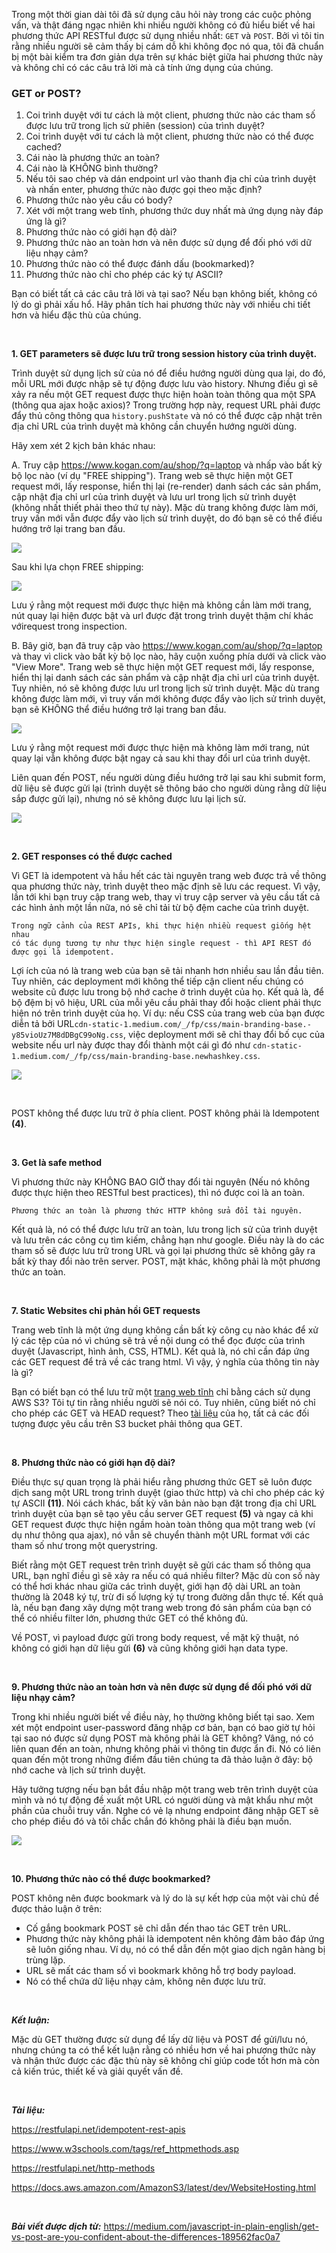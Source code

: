 Trong một thời gian dài tôi đã sử dụng câu hỏi này trong các cuộc phỏng vấn, và thật đáng ngạc nhiên khi nhiều người không có đủ hiểu biết về hai phương thức API RESTful được sử dụng nhiều nhất: `GET` và `POST`. Bởi vì tôi tin rằng nhiều người sẽ cảm thấy bị cám dỗ khi không đọc nó qua, tôi đã chuẩn bị một bài kiểm tra đơn giản dựa trên sự khác biệt giữa hai phương thức này và không chỉ có các câu trả lời mà cả tính ứng dụng của chúng.

### GET or POST?

1. Coi trình duyệt với tư cách là một client, phương thức nào các tham số được lưu trữ trong lịch sử phiên (session) của trình duyệt?
2. Coi trình duyệt với tư cách là một client, phương thức nào có thể được cached?
3. Cái nào là phương thức an toàn?
4. Cái nào là KHÔNG bình thường?
5. Nếu tôi sao chép và dán endpoint url vào thanh địa chỉ của trình duyệt và nhấn enter, phương thức nào được gọi theo mặc định?
6. Phương thức nào yêu cầu có body?
7. Xét với một trang web tĩnh, phương thức duy nhất mà ứng dụng này đáp ứng là gì?
8. Phương thức nào có giới hạn độ dài?
9. Phương thức nào an toàn hơn và nên được sử dụng để đối phó với dữ liệu nhạy cảm?
10. Phương thức nào có thể được đánh dấu (bookmarked)?
11. Phương thức nào chỉ cho phép các ký tự ASCII?

Bạn có biết tất cả các câu trả lời và tại sao? Nếu bạn không biết, không có lý do gì phải xấu hổ. Hãy phân tích hai phương thức này với nhiều chi tiết hơn và hiểu đặc thù của chúng.

<br>

**1. GET parameters sẽ được lưu trữ trong session history của trình duyệt.**

Trình duyệt sử dụng lịch sử của nó để điều hướng người dùng qua lại, do đó, mỗi URL mới được nhập sẽ tự động được lưu vào history. Nhưng điều gì sẽ xảy ra nếu một GET request được thực hiện hoàn toàn thông qua một SPA (thông qua ajax hoặc axios)? Trong trường hợp này, request URL phải được đẩy thủ công thông qua `history.pushState` và nó có thể được cập nhật trên địa chỉ URL của trình duyệt mà không cần chuyển hướng người dùng.

Hãy xem xét 2 kịch bản khác nhau:

A. Truy cập https://www.kogan.com/au/shop/?q=laptop  và nhấp vào bất kỳ bộ lọc nào (ví dụ "FREE shipping"). Trang web sẽ thực hiện một GET request mới, lấy response, hiển thị lại (re-render) danh sách các sản phẩm, cập nhật địa chỉ url của trình duyệt và lưu url trong lịch sử trình duyệt (không nhất thiết phải theo thứ tự này). Mặc dù trang không được làm mới, truy vấn mới vẫn được đẩy vào lịch sử trình duyệt, do đó bạn sẽ có thể điều hướng trở lại trang ban đầu.

![](https://images.viblo.asia/2ba544e0-a8b5-420c-bb0b-0d766ea2b586.png)

Sau khi lựa chọn FREE shipping:

![](https://images.viblo.asia/e4311cad-6811-41e9-a331-d3a729ee5d6a.png)

Lưu ý rằng một request mới được thực hiện mà không cần làm mới trang, nút quay lại hiện được bật và url được đặt trong trình duyệt thậm chí khác vớirequest trong inspection.

B. Bây giờ, bạn đã truy cập vào https://www.kogan.com/au/shop/?q=laptop và thay vì click vào bất kỳ bộ lọc nào, hãy cuộn xuống phía dưới và click vào "View More". Trang web sẽ thực hiện một GET request mới, lấy response, hiển thị lại danh sách các sản phẩm và cập nhật địa chỉ url của trình duyệt. Tuy nhiên, nó sẽ không được lưu url trong lịch sử trình duyệt. Mặc dù trang không được làm mới, vì truy vấn mới không được đẩy vào lịch sử trình duyệt, bạn sẽ KHÔNG thể điều hướng trở lại trang ban đầu.

![](https://images.viblo.asia/8c033f31-7700-4605-9190-fa42a94e34c2.png)

Lưu ý rằng một request mới được thực hiện mà không làm mới trang, nút quay lại vẫn không được bật ngay cả sau khi thay đổi url của trình duyệt.

Liên quan đến POST, nếu người dùng điều hướng trở lại sau khi submit form, dữ liệu sẽ được gửi lại (trình duyệt sẽ thông báo cho người dùng rằng dữ liệu sắp được gửi lại), nhưng nó sẽ không được lưu lại lịch sử.

![](https://images.viblo.asia/bb7b2abc-8ff4-4dd5-ae4b-59c712dc0010.jpeg)

<br>

**2. GET responses có thể được cached**

Vì GET là idempotent và hầu hết các tài nguyên trang web được trả về thông qua phương thức này, trình duyệt theo mặc định sẽ lưu các request. Vì vậy, lần tới khi bạn truy cập trang web, thay vì truy cập server và yêu cầu tất cả các hình ảnh một lần nữa, nó sẽ chỉ tải từ bộ đệm cache của trình duyệt.

```
Trong ngữ cảnh của REST APIs, khi thực hiện nhiều request giống hệt nhau 
có tác dụng tương tự như thực hiện single request - thì API REST đó được gọi là idempotent.
```

Lợi ích của nó là trang web của bạn sẽ tải nhanh hơn nhiều sau lần đầu tiên. Tuy nhiên, các deployment  mới không thể tiếp cận client nếu chúng có website cũ được lưu trong bộ nhớ cache ở trình duyệt của họ. Kết quả là, để bộ đệm bị vô hiệu, URL của mỗi yêu cầu phải thay đổi hoặc client phải thực hiện nó trên trình duyệt của họ. Ví dụ: nếu CSS của trang web của bạn được diễn tả bởi URL`cdn-static-1.medium.com/_/fp/css/main-branding-base.-y85vioUz7M8dDBgC99oNg.css`, việc deployment mới sẽ chỉ thay đổi bố cục của website nếu url này được thay đổi thành một cái gì đó như `cdn-static-1.medium.com/_/fp/css/main-branding-base.newhashkey.css`.

![](https://images.viblo.asia/3d5a3253-6cc3-4e3f-be6d-dd4bf8b6b72c.png)


<br>

POST không thể được lưu trữ ở phía client.
POST không phải là Idempotent **(4)**.

<br>

**3. Get là safe method**

Vì phương thức này KHÔNG BAO GIỜ thay đổi tài nguyên (Nếu nó không được thực hiện theo RESTful best practices), thì nó được coi là an toàn.

```
Phương thức an toàn là phương thức HTTP không sửa đổi tài nguyên.
```

Kết quả là, nó có thể được lưu trữ an toàn, lưu trong lịch sử của trình duyệt và lưu trên các công cụ tìm kiếm, chẳng hạn như google. Điều này là do các tham số sẽ được lưu trữ trong URL và gọi lại phương thức sẽ không gây ra bất kỳ thay đổi nào trên server. POST, mặt khác, không phải là một phương thức an toàn.

<br>

**7. Static Websites chỉ phản hồi GET requests**

Trang web tĩnh là một ứng dụng không cần bất kỳ công cụ nào khác để xử lý các tệp của nó vì chúng sẽ trả về nội dung có thể đọc được của trình duyệt (Javascript, hình ảnh, CSS, HTML). Kết quả là, nó chỉ cần đáp ứng các GET request để trả về các trang html. Vì vậy, ý nghĩa của thông tin này là gì?

Bạn có biết bạn có thể lưu trữ một [trang web tĩnh](https://docs.aws.amazon.com/AmazonS3/latest/dev/WebsiteHosting.html) chỉ bằng cách sử dụng AWS S3? Tôi tự tin rằng nhiều người sẽ nói có. Tuy nhiên, cũng biết nó chỉ cho phép các GET và HEAD request? Theo [tài liệu](https://docs.aws.amazon.com/AmazonS3/latest/dev/WebsiteEndpoints.html) của họ, tất cả các đối tượng được yêu cầu trên S3 bucket phải thông qua GET.

<br>

**8. Phương thức nào có giới hạn độ dài?**

Điều thực sự quan trọng là phải hiểu rằng phương thức GET sẽ luôn được dịch sang một URL trong trình duyệt (giao thức http) và chỉ cho phép các ký tự ASCII **(11)**. Nói cách khác, bất kỳ văn bản nào bạn đặt trong địa chỉ URL trình duyệt của bạn sẽ tạo yêu cầu server GET request **(5)** và ngay cả khi GET request được thực hiện ngầm hoàn toàn thông qua một trang web (ví dụ như thông qua ajax), nó vẫn sẽ chuyển thành một URL format với các tham số như trong một querystring.

Biết rằng một GET request trên trình duyệt sẽ gửi các tham số thông qua URL, bạn nghĩ điều gì sẽ xảy ra nếu có quá nhiều filter? Mặc dù con số này có thể hơi khác nhau giữa các trình duyệt, giới hạn độ dài URL an toàn thường là 2048 ký tự, trừ đi số lượng ký tự trong đường dẫn thực tế. Kết quả là, nếu bạn đang xây dựng một trang web trong đó sản phẩm của bạn có thể có nhiều filter lớn, phương thức GET có thể không đủ.

Về POST, vì payload được gửi trong body request, về mặt kỹ thuật, nó không có giới hạn dữ liệu gửi **(6)** và cũng không giới hạn data type.

<br>

**9. Phương thức nào an toàn hơn và nên được sử dụng để đối phó với dữ liệu nhạy cảm?**

Trong khi nhiều người biết về điều này, họ thường không biết tại sao. Xem xét một endpoint user-password đăng nhập cơ bản, bạn có bao giờ tự hỏi tại sao nó được sử dụng POST mà không phải là GET không? Vâng, nó có liên quan đến an toàn, nhưng không phải vì thông tin được ẩn đi. Nó có liên quan đến một trong những điểm đầu tiên chúng ta đã thảo luận ở đây: bộ nhớ cache và lịch sử trình duyệt.

Hãy tưởng tượng nếu bạn bắt đầu nhập một trang web trên trình duyệt của mình và nó tự động đề xuất một URL có người dùng và mật khẩu như một phần của chuỗi truy vấn. Nghe có vẻ lạ nhưng endpoint đăng nhập GET sẽ cho phép điều đó và tôi chắc chắn đó không phải là điều bạn muốn.


![](https://images.viblo.asia/cfd9935b-1e91-42c0-8c4a-1ab9928ae52f.png)

<br>

**10. Phương thức nào có thể được bookmarked?**

POST không nên được bookmark và lý do là sự kết hợp của một vài chủ đề được thảo luận ở trên:
* Cố gắng  bookmark POST sẽ chỉ dẫn đến thao tác GET trên URL.
* Phương thức này không phải là idempotent nên không đảm bảo đáp ứng sẽ luôn giống nhau. Ví dụ, nó có thể dẫn đến một giao dịch ngân hàng bị trùng lặp.
* URL sẽ mất các tham số vì bookmark không hỗ trợ body payload.
* Nó có thể chứa dữ liệu nhạy cảm, không nên được lưu trữ.

<br>

***Kết luận:***

Mặc dù GET thường được sử dụng để lấy dữ liệu và POST để gửi/lưu nó, nhưng chúng ta có thể kết luận rằng có nhiều hơn về hai phương thức này và nhận thức được các đặc thù này sẽ không chỉ giúp code tốt hơn mà còn cả kiến trúc, thiết kế và giải quyết vấn đề.

<br>

***Tài liệu:***

https://restfulapi.net/idempotent-rest-apis

https://www.w3schools.com/tags/ref_httpmethods.asp

https://restfulapi.net/http-methods

https://docs.aws.amazon.com/AmazonS3/latest/dev/WebsiteHosting.html

<br>

***Bài viết được dịch từ:***  https://medium.com/javascript-in-plain-english/get-vs-post-are-you-confident-about-the-differences-189562fac0a7